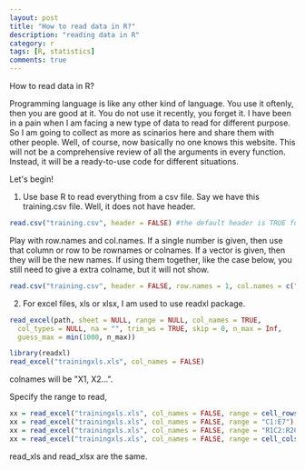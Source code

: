 ```yaml
---
layout: post
title: "How to read data in R?"
description: "reading data in R"
category: r
tags: [R, statistics]
comments: true
---
```

How to read data in R?

Programming language is like any other kind of language. You use it oftenly, then you are good at it. You do not use it recently, you forget it. I have been in a pain when I am facing a new type of data to read for different purpose. So I am going to collect as more as scinarios here and share them with other people. Well, of course, now basically no one knows this website. This will not be a comprehensive review of all the arguments in every function. Instead, it will be a ready-to-use code for different situations.

Let's begin!

1. Use base R to read everything from a csv file. Say we have this training.csv file. Well, it does not have header.

```r
read.csv("training.csv", header = FALSE) #the default header is TRUE for read.csv
```
Play with row.names and col.names. If a single number is given, then use that column or row to be rownames or colnames. If a vector is given, then they will be the new names. If using them together, like the case below, you still need to give a extra colname, but it will not show. 
```r
read.csv("training.csv", header = FALSE, row.names = 1, col.names = c("c1","c2","c3", "c4", "c5", "c6"))
```

2. For excel files, xls or xlsx, I am used to use readxl package.

```r
read_excel(path, sheet = NULL, range = NULL, col_names = TRUE,
  col_types = NULL, na = "", trim_ws = TRUE, skip = 0, n_max = Inf,
  guess_max = min(1000, n_max))
```

```r
library(readxl)
read_excel("trainingxls.xls", col_names = FALSE)
```
colnames will be "X1, X2...". 

Specify the range to read,
```r
xx = read_excel("trainingxls.xls", col_names = FALSE, range = cell_rows(1:4))
xx = read_excel("trainingxls.xls", col_names = FALSE, range = "C1:E7")
xx = read_excel("trainingxls.xls", col_names = FALSE, range = "R1C2:R2C5")
xx = read_excel("trainingxls.xls", col_names = FALSE, range = cell_cols("B:D"))
```
read_xls and read_xlsx are the same.
